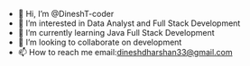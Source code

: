 - 👋 Hi, I’m @DineshT-coder
- 👀 I’m interested in Data Analyst and Full Stack Development
- 🌱 I’m currently learning Java Full Stack Development
- 💞️ I’m looking to collaborate on development
- 📫 How to reach me email:dineshdharshan33@gmail.com

<!---
DineshT-coder/DineshT-coder is a ✨ special ✨ repository because its `README.md` (this file) appears on your GitHub profile.
You can click the Preview link to take a look at your changes.
--->
